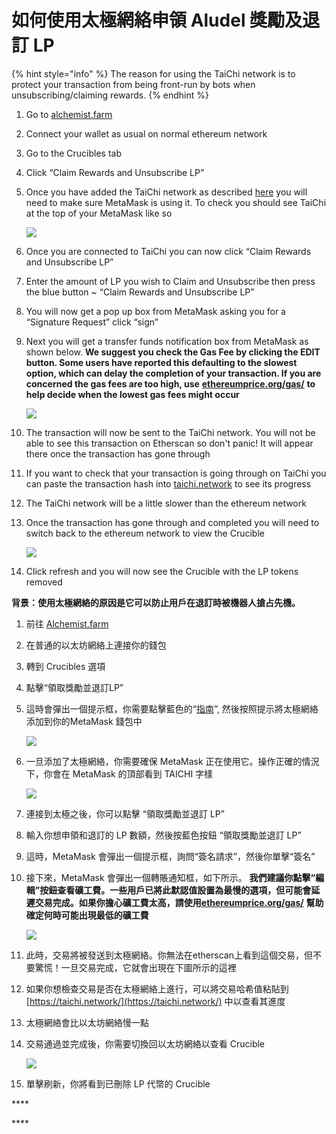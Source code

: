 # 如何使用太極網絡申領 Aludel 獎勵及退訂 LP

{% hint style="info" %}
The reason for using the TaiChi network is to protect your transaction from being front-run by bots when unsubscribing/claiming rewards.
{% endhint %}

1. Go to [alchemist.farm](https://alchemist.farm)
2. Connect your wallet as usual on normal ethereum network
3. Go to the Crucibles tab
4. Click “Claim Rewards and Unsubscribe LP” 
5. Once you have added the TaiChi network as described [here](https://github.com/Taichi-Network/docs/blob/master/sendPriveteTx_tutorial.md) you will need to make sure MetaMask is using it. To check you should see TaiChi at the top of your MetaMask like so

   ![](https://i.imgur.com/kszVVbq.png)

6. Once you are connected to TaiChi you can now click “Claim Rewards and Unsubscribe LP”
7. Enter the amount of LP you wish to Claim and Unsubscribe then press the blue button ~ “Claim Rewards and Unsubscribe LP”
8. You will now get a pop up box from MetaMask asking you for a “Signature Request” click “sign”
9. Next you will get a transfer funds notification box from MetaMask as shown below. **We suggest you check the Gas Fee by clicking the EDIT button.  Some users have reported this defaulting to the slowest option, which can delay the completion of your transaction. If you are concerned the gas fees are too high, use** [**ethereumprice.org/gas/**](https://ethereumprice.org/gas/) **to help decide when the lowest gas fees might occur**

   ![](https://i.imgur.com/FKnztJS.png)

10. The transaction will now be sent to the TaiChi network. You will not be able to see this transaction on Etherscan so don't panic! It will appear there once the transaction has gone through
11. If you want to check that your transaction is going through on TaiChi you can paste the transaction hash into [taichi.network](https://taichi.network/) to see its progress
12. The TaiChi network will be a little slower than the ethereum network
13. Once the transaction has gone through and completed you will need to switch back to the ethereum network to view the Crucible

    ![](https://i.imgur.com/fcPY6Zp.png) 

14. Click refresh and you will now see the Crucible with the LP tokens removed



**背景：使用太極網絡的原因是它可以防止用戶在退訂時被機器人搶占先機。**

1. 前往 [Alchemist.farm](https://alchemist.farm)
2. 在普通的以太坊網絡上連接你的錢包
3. 轉到 Crucibles 選項
4. 點擊“領取獎勵並退訂LP”
5. 這時會彈出一個提示框，你需要點擊藍色的“[指南](https://github.com/Taichi-Network/docs/blob/master/sendPriveteTx_tutorial.md)”, 然後按照提示將太極網絡添加到你的MetaMask 錢包中  


   ![](https://i.imgur.com/GvfeO9X.png)

6. 一旦添加了太極網絡，你需要確保 MetaMask 正在使用它。操作正確的情況下，你會在 MetaMask 的頂部看到 TAICHI 字樣  


   ![](https://i.imgur.com/kszVVbq.png)

7. 連接到太極之後，你可以點擊 “領取獎勵並退訂 LP”
8. 輸入你想申領和退訂的 LP 數額，然後按藍色按鈕 “領取獎勵並退訂 LP”
9. 這時，MetaMask 會彈出一個提示框，詢問“簽名請求”，然後你單擊“簽名”
10. 接下來，MetaMask 會彈出一個轉賬通知框，如下所示。 **我們建議你點擊“編輯”按鈕查看礦工費。一些用戶已將此默認值設置為最慢的選項，但可能會延遲交易完成。如果你擔心礦工費太高，請使用**[**ethereumprice.org/gas/**](https://ethereumprice.org/gas/) **幫助確定何時可能出現最低的礦工費**  


    ![](https://i.imgur.com/FKnztJS.png)

11. 此時，交易將被發送到太極網絡。你無法在etherscan上看到這個交易，但不要驚慌！一旦交易完成，它就會出現在下圖所示的這裡
12. 如果你想檢查交易是否在太極網絡上進行，可以將交易哈希值粘貼到 [https://taichi.network/](https://taichi.network/) 中以查看其進度
13. 太極網絡會比以太坊網絡慢一點
14. 交易通過並完成後，你需要切換回以太坊網絡以查看 Crucible  


    ![](https://i.imgur.com/fcPY6Zp.png)

15. 單擊刷新，你將看到已刪除 LP 代幣的 Crucible

\*\*\*\*

\*\*\*\*

